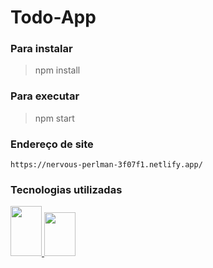# Todo-App

### Para instalar

> npm install

### Para executar

> npm start

### Endereço de site

`https://nervous-perlman-3f07f1.netlify.app/`

### Tecnologias utilizadas

<div>
  <a href="https://www.typescriptlang.org/" target="_blank">
    <img width="50px" height="80" src="https://cdn.jsdelivr.net/gh/devicons/devicon/icons/typescript/typescript-plain.svg" />
  </a>
  <a href="https://pt-br.reactjs.org/" target="_blank">
    <img width="50px" height="70px" src="https://cdn.jsdelivr.net/gh/devicons/devicon/icons/react/react-original.svg" />
  </a>
</div>
